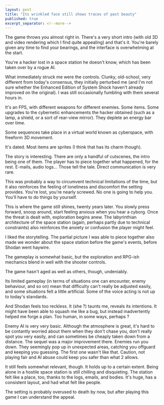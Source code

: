 ```yaml
---
layout: post
title: "Its wrinkled face still shows traces of past beauty"
published: true
excerpt_separator: <!--more-->
---
```


The game throws you almost right in. There's a very short intro (with old 3D and video rendering which I find quite appealing) and that's it. You're barely given any time to find your bearings, and the interface is overwhelming at the start.

<!--more-->

You're a hacker lost in a space station he doesn't know, which has been taken over by a rogue AI.

What immediately struck me were the controls. Clunky, old-school, very different from today's consensus, they initially perturbed me (and I'm not sure whether the Enhanced Edition of System Shock haven't already improved on the original). I was still occasionally fumbling with them several hours in.

It's an FPS, with different weapons for different enemies. Some items. Some upgrades to the cybernetic enhancements the hacker obtained (such as a lamp, a shield, or a sort of rear-view mirror). They deplete an energy bar over time.

Some sequences take place in a virtual world known as cyberspace, with freeform 3D movement.

It's dated. Most items are sprites (I think that has its charm though).

The story is interesting. There are only a handful of cutscenes, the intro being one of them. The player has to piece together what happened, for the rest. E-mails, audio logs... Those tell the tale. Direct communication is very rare. 

This was probably a way to circumvent technical limitations of the time, but it also reinforces the feeling of loneliness and discomfort the setting provides. You're lost, you're nearly screwed. No one is going to help you. You'll have to do things by yourself.

This is where the game still shines, twenty years later. You slowly press forward, snoop around, start feeling anxious when you hear a cyborg. Once the threat is dealt with, exploration begins anew. The labyrinthian architecture of the space station (again, perhaps partly due to technical constraints) also reinforces the anxiety or confusion the player might feel.

I liked the storytelling. The partial picture I was able to piece together also made we wonder about the space station before the game's events, before Shodan went haywire.

The gameplay is somewhat basic, but the exploration and RPG-ish mechanics blend in well with the shooter controls.

The game hasn't aged as well as others, though, undeniably.

Its limited gameplay (in terms of situations one can encounter, enemy behaviour, and so on) mean that difficulty can't really be adjusted easily, and some situations felt a little artificial. Some of the voice acting is not up to today's standards.

And Shodan feels too reckless. It (she ?) taunts me, reveals its intentions. It might have been able to squash me like a bug, but instead inadvertently helped me forge a plan. Too human, in some ways, perhaps ?

Enemy AI is very very basic. Although the atmosphere is great, it's hard to be contantly worried about them when they don't chase you, don't really spot you very easily, and can sometimes be cheaply taken down from a distance. The sequel was a major improvement there. Enemies run you down. They seemingly pop up in unexpected areas, catching you offguard and keeping you guessing. The first one wasn't like that. Caution, not playing fair and AI abuse could keep you safer than what 2 allows.

It still feels somewhat relevant, though. It holds up to a certain extent. Being alone in a hostile space station is still chilling and disquieting. The station felt like a place, too, thanks to the logs, emails, and bodies. It's huge, has a consistent layout, and had what felt like people.

The setting is probably overused to death by now, but after playing this game I can understand the appeal.